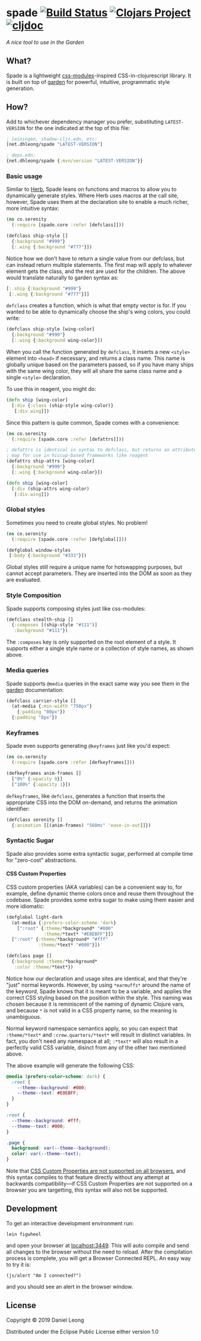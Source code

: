 # spade [![Build Status](http://img.shields.io/travis/dhleong/spade.svg?style=flat)](https://travis-ci.org/dhleong/spade) [![Clojars Project](https://img.shields.io/clojars/v/net.dhleong/spade.svg?style=flat)](https://clojars.org/net.dhleong/spade) [![cljdoc](https://cljdoc.org/badge/net.dhleong/spade)](https://cljdoc.org/jump/release/net.dhleong/spade)

*A nice tool to use in the Garden*

## What?

Spade is a lightweight [css-modules][1]-inspired CSS-in-clojurescript library.
It is built on top of [garden][2] for powerful, intuitive, programmatic style
generation.

## How?

Add to whichever dependency manager you prefer, substituting `LATEST-VERSION`
for the one indicated at the top of this file:

```clojure
; leiningen, shadow-cljs.edn, etc:
[net.dhleong/spade "LATEST-VERSION"]

; deps.edn:
{net.dhleong/spade {:mvn/version "LATEST-VERSION"}}
```

### Basic usage

Similar to [Herb][3], Spade leans on functions and macros to allow you to
dynamically generate styles. Where Herb uses macros at the call site, however,
Spade uses them at the declaration site to enable a much richer, more intuitive
syntax:

```clojure
(ns co.serenity
  (:require [spade.core :refer [defclass]]))

(defclass ship-style []
  {:background "#999"}
  [:.wing {:background "#777"}])
```

Notice how we don't have to return a single value from our defclass, but can
instead return multiple statements. The first map will apply to whatever
element gets the class, and the rest are used for the children. The above
would translate naturally to garden syntax as:

```clojure
[:.ship {:background "#999"}
 [:.wing {:background "#777"}]]
```

`defclass` creates a function, which is what that empty vector is for. If you
wanted to be able to dynamically choose the ship's wing colors, you could write:

```clojure
(defclass ship-style [wing-color]
  {:background "#999"}
  [:.wing {:background wing-color}])
```

When you call the function generated by `defclass`, it inserts a new `<style>`
element into `<head>` if necessary, and returns a class name. This name is
globally unique based on the parameters passed, so if you have many ships with
the same wing color, they will all share the same class name and a single
`<style>` declaration.

To use this in reagent, you might do:

```clojure
(defn ship [wing-color]
  [:div {:class (ship-style wing-color)}
   [:div.wing]])
```

Since this pattern is quite common, Spade comes with a convenience:

```clojure
(ns co.serenity
  (:require [spade.core :refer [defattrs]]))

; defattrs is identical in syntax to defclass, but returns an attributes
; map for use in hiccup-based frameworks like reagent
(defattrs ship-attrs [wing-color]
  {:background "#999"}
  [:.wing {:background wing-color}])

(defn ship [wing-color]
  [:div (ship-attrs wing-color)
   [:div.wing]])
```

### Global styles

Sometimes you need to create global styles. No problem!

```clojure
(ns co.serenity
  (:require [spade.core :refer [defglobal]]))

(defglobal window-styles
 [:body {:background "#333"}])
```

Global styles still require a unique name for hotswapping purposes, but cannot
accept parameters. They are inserted into the DOM as soon as they are
evaluated.

### Style Composition

Spade supports composing styles just like css-modules:

```clojure
(defclass stealth-ship []
  {:composes [(ship-style "#111")]
   :background "#111"})
```

The `:composes` key is only supported on the root element of a style. It supports
either a single style name or a collection of style names, as shown above.

### Media queries

Spade supports `@media` queries in the exact same way you see them in the [garden][2] documentation:

```clojure
(defclass carrier-style []
  (at-media {:min-width "750px"}
    {:padding "80px"})
  {:padding "8px"})
```

### Keyframes

Spade even supports generating `@keyframes` just like you'd expect:

```clojure
(ns co.serenity
  (:require [spade.core :refer [defkeyframes]]))

(defkeyframes anim-frames []
  ["0%" {:opacity 0}]
  ["100%" {:opacity 1}])
```

`defkeyframes`, like `defclass`, generates a function that inserts the
appropriate CSS into the DOM on-demand, and returns the animation identifier:

```clojure
(defclass serenity []
  {:animation [[(anim-frames) "560ms" 'ease-in-out]]})
```

### Syntactic Sugar

Spade also provides some extra syntactic sugar, performed at compile time
for "zero-cost" abstractions.

#### CSS Custom Properties

CSS custom properties (AKA variables) can be a convenient way to, for
example, define dynamic theme colors once and reuse them throughout the
codebase. Spade provides some extra sugar to make using them easier and
more idiomatic:

```clojure
(defglobal light-dark
  (at-media {:prefers-color-scheme 'dark}
    [":root" {:theme/*background* "#000"
              :theme/*text* "#E0EBFF"}])
  [":root" {:theme/*background* "#fff"
            :theme/*text* "#000"}])

(defclass page []
  {:background :theme/*background*
   :color :theme/*text*})
```

Notice how our declaration and usage sites are identical, and that
they're "just" normal keywords. However, by using `*earmuffs*` around
the name of the keyword, Spade knows that it is meant to be a variable,
and applies the correct CSS styling based on the position within the
style. This naming was chosen because it is reminiscent of the naming
of dynamic Clojure vars, and because `*` is not valid in a CSS property
name, so the meaning is unambiguous.

Normal keyword namespace semantics apply, so you can expect that
`:theme/*text*` and `:crew.quarters/*text*` will result in distinct
variables. In fact, you don't need any namespace at all; `:*text*` will
also result in a perfectly valid CSS variable, disinct from any of the
other two mentioned above.

The above example will generate the following CSS:

```css
@media (prefers-color-scheme: dark) {
  :root {
    --theme--background: #000;
    --theme--text: #E0EBFF;
  }
}

:root {
  --theme--background: #fff;
  --theme--text: #000;
}

.page {
  background: var(--theme--background);
  color: var(--theme--text);
}
```

Note that [CSS Custom Properties are not supported on all browsers][4], and this syntax compiles to that feature directly without any attempt at backwards compatibility—if CSS Custom Properties are not supported on a browser you are targetting, this syntax will also not be supported.

## Development

To get an interactive development environment run:

    lein figwheel

and open your browser at [localhost:3449](http://localhost:3449/).
This will auto compile and send all changes to the browser without the
need to reload. After the compilation process is complete, you will
get a Browser Connected REPL. An easy way to try it is:

    (js/alert "Am I connected?")

and you should see an alert in the browser window.

## License

Copyright © 2019 Daniel Leong

Distributed under the Eclipse Public License either version 1.0

[1]: https://github.com/css-modules/css-modules
[2]: https://github.com/noprompt/garden/
[3]: https://github.com/roosta/herb
[4]: https://caniuse.com/css-variables
